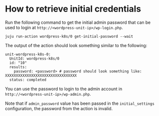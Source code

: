 # How to retrieve initial credentials

Run the following command to get the initial admin password that can be used to login at
`http://<wordpress-unit-ip>/wp-login.php`.

```
juju run-action wordpress-k8s/0 get-initial-password --wait
```

The output of the action should look something similar to the following:

```
unit-wordpress-k8s-0:
  UnitId: wordpress-k8s/0
  id: "10"
  results:
    password: <password> # password should look something like: XXXXXXXXXXXXXXXXXXXXXXXXXXXXXXXXX
  status: completed
```

You can use the password to login to the admin account in `http://<wordpress-unit-ip>/wp-admin.php`.

Note that if `admin_password` value has been passed in the `initial_settings` configuration, the
password from the action is invalid.
